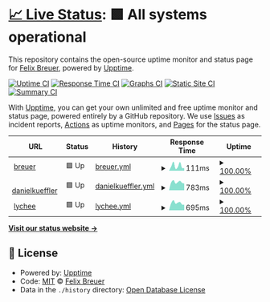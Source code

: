 # [📈 Live Status](https://breuer.dev): <!--live status--> **🟩 All systems operational**

This repository contains the open-source uptime monitor and status page for [Felix Breuer](https://breuer.dev), powered by [Upptime](https://github.com/upptime/upptime).

[![Uptime CI](https://github.com/breuerfelix/upptime/workflows/Uptime%20CI/badge.svg)](https://github.com/breuerfelix/upptime/actions?query=workflow%3A%22Uptime+CI%22)
[![Response Time CI](https://github.com/breuerfelix/upptime/workflows/Response%20Time%20CI/badge.svg)](https://github.com/breuerfelix/upptime/actions?query=workflow%3A%22Response+Time+CI%22)
[![Graphs CI](https://github.com/breuerfelix/upptime/workflows/Graphs%20CI/badge.svg)](https://github.com/breuerfelix/upptime/actions?query=workflow%3A%22Graphs+CI%22)
[![Static Site CI](https://github.com/breuerfelix/upptime/workflows/Static%20Site%20CI/badge.svg)](https://github.com/breuerfelix/upptime/actions?query=workflow%3A%22Static+Site+CI%22)
[![Summary CI](https://github.com/breuerfelix/upptime/workflows/Summary%20CI/badge.svg)](https://github.com/breuerfelix/upptime/actions?query=workflow%3A%22Summary+CI%22)

With [Upptime](https://upptime.js.org), you can get your own unlimited and free uptime monitor and status page, powered entirely by a GitHub repository. We use [Issues](https://github.com/breuerfelix/upptime/issues) as incident reports, [Actions](https://github.com/breuerfelix/upptime/actions) as uptime monitors, and [Pages](https://breuer.dev) for the status page.

<!--start: status pages-->
<!-- This summary is generated by Upptime (https://github.com/upptime/upptime) -->
<!-- Do not edit this manually, your changes will be overwritten -->
<!-- prettier-ignore -->
| URL | Status | History | Response Time | Uptime |
| --- | ------ | ------- | ------------- | ------ |
| <img alt="" src="https://icons.duckduckgo.com/ip3/breuer.dev.ico" height="13"> [breuer](https://breuer.dev) | 🟩 Up | [breuer.yml](https://github.com/breuerfelix/upptime/commits/HEAD/history/breuer.yml) | <details><summary><img alt="Response time graph" src="./graphs/breuer/response-time-week.png" height="20"> 111ms</summary><br><a href="https://breuerfelix.github.io/upptime/history/breuer"><img alt="Response time 132" src="https://img.shields.io/endpoint?url=https%3A%2F%2Fraw.githubusercontent.com%2Fbreuerfelix%2Fupptime%2FHEAD%2Fapi%2Fbreuer%2Fresponse-time.json"></a><br><a href="https://breuerfelix.github.io/upptime/history/breuer"><img alt="24-hour response time 93" src="https://img.shields.io/endpoint?url=https%3A%2F%2Fraw.githubusercontent.com%2Fbreuerfelix%2Fupptime%2FHEAD%2Fapi%2Fbreuer%2Fresponse-time-day.json"></a><br><a href="https://breuerfelix.github.io/upptime/history/breuer"><img alt="7-day response time 111" src="https://img.shields.io/endpoint?url=https%3A%2F%2Fraw.githubusercontent.com%2Fbreuerfelix%2Fupptime%2FHEAD%2Fapi%2Fbreuer%2Fresponse-time-week.json"></a><br><a href="https://breuerfelix.github.io/upptime/history/breuer"><img alt="30-day response time 132" src="https://img.shields.io/endpoint?url=https%3A%2F%2Fraw.githubusercontent.com%2Fbreuerfelix%2Fupptime%2FHEAD%2Fapi%2Fbreuer%2Fresponse-time-month.json"></a><br><a href="https://breuerfelix.github.io/upptime/history/breuer"><img alt="1-year response time 132" src="https://img.shields.io/endpoint?url=https%3A%2F%2Fraw.githubusercontent.com%2Fbreuerfelix%2Fupptime%2FHEAD%2Fapi%2Fbreuer%2Fresponse-time-year.json"></a></details> | <details><summary><a href="https://breuerfelix.github.io/upptime/history/breuer">100.00%</a></summary><a href="https://breuerfelix.github.io/upptime/history/breuer"><img alt="All-time uptime 100.00%" src="https://img.shields.io/endpoint?url=https%3A%2F%2Fraw.githubusercontent.com%2Fbreuerfelix%2Fupptime%2FHEAD%2Fapi%2Fbreuer%2Fuptime.json"></a><br><a href="https://breuerfelix.github.io/upptime/history/breuer"><img alt="24-hour uptime 100.00%" src="https://img.shields.io/endpoint?url=https%3A%2F%2Fraw.githubusercontent.com%2Fbreuerfelix%2Fupptime%2FHEAD%2Fapi%2Fbreuer%2Fuptime-day.json"></a><br><a href="https://breuerfelix.github.io/upptime/history/breuer"><img alt="7-day uptime 100.00%" src="https://img.shields.io/endpoint?url=https%3A%2F%2Fraw.githubusercontent.com%2Fbreuerfelix%2Fupptime%2FHEAD%2Fapi%2Fbreuer%2Fuptime-week.json"></a><br><a href="https://breuerfelix.github.io/upptime/history/breuer"><img alt="30-day uptime 100.00%" src="https://img.shields.io/endpoint?url=https%3A%2F%2Fraw.githubusercontent.com%2Fbreuerfelix%2Fupptime%2FHEAD%2Fapi%2Fbreuer%2Fuptime-month.json"></a><br><a href="https://breuerfelix.github.io/upptime/history/breuer"><img alt="1-year uptime 100.00%" src="https://img.shields.io/endpoint?url=https%3A%2F%2Fraw.githubusercontent.com%2Fbreuerfelix%2Fupptime%2FHEAD%2Fapi%2Fbreuer%2Fuptime-year.json"></a></details>
| <img alt="" src="https://icons.duckduckgo.com/ip3/danielkueffler.de.ico" height="13"> [danielkueffler](https://danielkueffler.de) | 🟩 Up | [danielkueffler.yml](https://github.com/breuerfelix/upptime/commits/HEAD/history/danielkueffler.yml) | <details><summary><img alt="Response time graph" src="./graphs/danielkueffler/response-time-week.png" height="20"> 783ms</summary><br><a href="https://breuerfelix.github.io/upptime/history/danielkueffler"><img alt="Response time 912" src="https://img.shields.io/endpoint?url=https%3A%2F%2Fraw.githubusercontent.com%2Fbreuerfelix%2Fupptime%2FHEAD%2Fapi%2Fdanielkueffler%2Fresponse-time.json"></a><br><a href="https://breuerfelix.github.io/upptime/history/danielkueffler"><img alt="24-hour response time 728" src="https://img.shields.io/endpoint?url=https%3A%2F%2Fraw.githubusercontent.com%2Fbreuerfelix%2Fupptime%2FHEAD%2Fapi%2Fdanielkueffler%2Fresponse-time-day.json"></a><br><a href="https://breuerfelix.github.io/upptime/history/danielkueffler"><img alt="7-day response time 783" src="https://img.shields.io/endpoint?url=https%3A%2F%2Fraw.githubusercontent.com%2Fbreuerfelix%2Fupptime%2FHEAD%2Fapi%2Fdanielkueffler%2Fresponse-time-week.json"></a><br><a href="https://breuerfelix.github.io/upptime/history/danielkueffler"><img alt="30-day response time 912" src="https://img.shields.io/endpoint?url=https%3A%2F%2Fraw.githubusercontent.com%2Fbreuerfelix%2Fupptime%2FHEAD%2Fapi%2Fdanielkueffler%2Fresponse-time-month.json"></a><br><a href="https://breuerfelix.github.io/upptime/history/danielkueffler"><img alt="1-year response time 912" src="https://img.shields.io/endpoint?url=https%3A%2F%2Fraw.githubusercontent.com%2Fbreuerfelix%2Fupptime%2FHEAD%2Fapi%2Fdanielkueffler%2Fresponse-time-year.json"></a></details> | <details><summary><a href="https://breuerfelix.github.io/upptime/history/danielkueffler">100.00%</a></summary><a href="https://breuerfelix.github.io/upptime/history/danielkueffler"><img alt="All-time uptime 100.00%" src="https://img.shields.io/endpoint?url=https%3A%2F%2Fraw.githubusercontent.com%2Fbreuerfelix%2Fupptime%2FHEAD%2Fapi%2Fdanielkueffler%2Fuptime.json"></a><br><a href="https://breuerfelix.github.io/upptime/history/danielkueffler"><img alt="24-hour uptime 100.00%" src="https://img.shields.io/endpoint?url=https%3A%2F%2Fraw.githubusercontent.com%2Fbreuerfelix%2Fupptime%2FHEAD%2Fapi%2Fdanielkueffler%2Fuptime-day.json"></a><br><a href="https://breuerfelix.github.io/upptime/history/danielkueffler"><img alt="7-day uptime 100.00%" src="https://img.shields.io/endpoint?url=https%3A%2F%2Fraw.githubusercontent.com%2Fbreuerfelix%2Fupptime%2FHEAD%2Fapi%2Fdanielkueffler%2Fuptime-week.json"></a><br><a href="https://breuerfelix.github.io/upptime/history/danielkueffler"><img alt="30-day uptime 100.00%" src="https://img.shields.io/endpoint?url=https%3A%2F%2Fraw.githubusercontent.com%2Fbreuerfelix%2Fupptime%2FHEAD%2Fapi%2Fdanielkueffler%2Fuptime-month.json"></a><br><a href="https://breuerfelix.github.io/upptime/history/danielkueffler"><img alt="1-year uptime 100.00%" src="https://img.shields.io/endpoint?url=https%3A%2F%2Fraw.githubusercontent.com%2Fbreuerfelix%2Fupptime%2FHEAD%2Fapi%2Fdanielkueffler%2Fuptime-year.json"></a></details>
| <img alt="" src="https://icons.duckduckgo.com/ip3/photos.felixbreuer.me.ico" height="13"> [lychee](https://photos.felixbreuer.me) | 🟩 Up | [lychee.yml](https://github.com/breuerfelix/upptime/commits/HEAD/history/lychee.yml) | <details><summary><img alt="Response time graph" src="./graphs/lychee/response-time-week.png" height="20"> 695ms</summary><br><a href="https://breuerfelix.github.io/upptime/history/lychee"><img alt="Response time 735" src="https://img.shields.io/endpoint?url=https%3A%2F%2Fraw.githubusercontent.com%2Fbreuerfelix%2Fupptime%2FHEAD%2Fapi%2Flychee%2Fresponse-time.json"></a><br><a href="https://breuerfelix.github.io/upptime/history/lychee"><img alt="24-hour response time 559" src="https://img.shields.io/endpoint?url=https%3A%2F%2Fraw.githubusercontent.com%2Fbreuerfelix%2Fupptime%2FHEAD%2Fapi%2Flychee%2Fresponse-time-day.json"></a><br><a href="https://breuerfelix.github.io/upptime/history/lychee"><img alt="7-day response time 695" src="https://img.shields.io/endpoint?url=https%3A%2F%2Fraw.githubusercontent.com%2Fbreuerfelix%2Fupptime%2FHEAD%2Fapi%2Flychee%2Fresponse-time-week.json"></a><br><a href="https://breuerfelix.github.io/upptime/history/lychee"><img alt="30-day response time 735" src="https://img.shields.io/endpoint?url=https%3A%2F%2Fraw.githubusercontent.com%2Fbreuerfelix%2Fupptime%2FHEAD%2Fapi%2Flychee%2Fresponse-time-month.json"></a><br><a href="https://breuerfelix.github.io/upptime/history/lychee"><img alt="1-year response time 735" src="https://img.shields.io/endpoint?url=https%3A%2F%2Fraw.githubusercontent.com%2Fbreuerfelix%2Fupptime%2FHEAD%2Fapi%2Flychee%2Fresponse-time-year.json"></a></details> | <details><summary><a href="https://breuerfelix.github.io/upptime/history/lychee">100.00%</a></summary><a href="https://breuerfelix.github.io/upptime/history/lychee"><img alt="All-time uptime 100.00%" src="https://img.shields.io/endpoint?url=https%3A%2F%2Fraw.githubusercontent.com%2Fbreuerfelix%2Fupptime%2FHEAD%2Fapi%2Flychee%2Fuptime.json"></a><br><a href="https://breuerfelix.github.io/upptime/history/lychee"><img alt="24-hour uptime 100.00%" src="https://img.shields.io/endpoint?url=https%3A%2F%2Fraw.githubusercontent.com%2Fbreuerfelix%2Fupptime%2FHEAD%2Fapi%2Flychee%2Fuptime-day.json"></a><br><a href="https://breuerfelix.github.io/upptime/history/lychee"><img alt="7-day uptime 100.00%" src="https://img.shields.io/endpoint?url=https%3A%2F%2Fraw.githubusercontent.com%2Fbreuerfelix%2Fupptime%2FHEAD%2Fapi%2Flychee%2Fuptime-week.json"></a><br><a href="https://breuerfelix.github.io/upptime/history/lychee"><img alt="30-day uptime 100.00%" src="https://img.shields.io/endpoint?url=https%3A%2F%2Fraw.githubusercontent.com%2Fbreuerfelix%2Fupptime%2FHEAD%2Fapi%2Flychee%2Fuptime-month.json"></a><br><a href="https://breuerfelix.github.io/upptime/history/lychee"><img alt="1-year uptime 100.00%" src="https://img.shields.io/endpoint?url=https%3A%2F%2Fraw.githubusercontent.com%2Fbreuerfelix%2Fupptime%2FHEAD%2Fapi%2Flychee%2Fuptime-year.json"></a></details>

<!--end: status pages-->

[**Visit our status website →**](https://breuer.dev)

## 📄 License

- Powered by: [Upptime](https://github.com/upptime/upptime)
- Code: [MIT](./LICENSE) © [Felix Breuer](https://breuer.dev)
- Data in the `./history` directory: [Open Database License](https://opendatacommons.org/licenses/odbl/1-0/)
